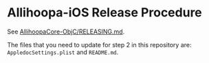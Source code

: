 Allihoopa-iOS Release Procedure
===============================

See [AllihoopaCore-ObjC/RELEASING.md](https://github.com/allihoopa/AllihoopaCore-ObjC/blob/master/RELEASING.md).

The files that you need to update for step 2 in this repository are:
`AppledocSettings.plist` and `README.md`.

